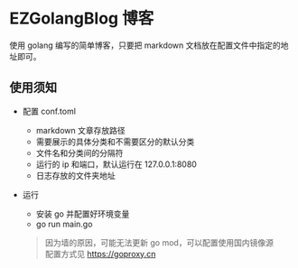 EZGolangBlog 博客
=
使用 golang 编写的简单博客，只要把 markdown 文档放在配置文件中指定的地址即可。

## 使用须知
* 配置 conf.toml

    * markdown 文章存放路径
    * 需要展示的具体分类和不需要区分的默认分类
    * 文件名和分类间的分隔符
    * 运行的 ip 和端口，默认运行在 127.0.0.1:8080
    * 日志存放的文件夹地址

* 运行

    * 安装 go 并配置好环境变量
    * go run main.go
    > 因为墙的原因，可能无法更新 go mod，可以配置使用国内镜像源  
    > 配置方式见 https://goproxy.cn